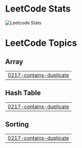 # LeetCode Stats
![Leetcode Stats](https://leetcard.jacoblin.cool/AceHunterr?theme=unicorn)
<!---LeetCode Topics Start-->
# LeetCode Topics
## Array
|  |
| ------- |
| [0217-contains-duplicate](https://github.com/vrm-hub/LeetCode/tree/master/0217-contains-duplicate) |
## Hash Table
|  |
| ------- |
| [0217-contains-duplicate](https://github.com/vrm-hub/LeetCode/tree/master/0217-contains-duplicate) |
## Sorting
|  |
| ------- |
| [0217-contains-duplicate](https://github.com/vrm-hub/LeetCode/tree/master/0217-contains-duplicate) |
<!---LeetCode Topics End-->
